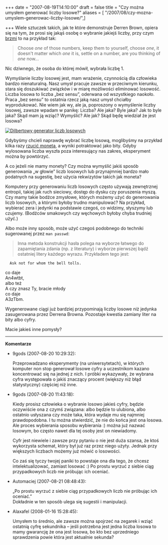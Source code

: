 +++
date = "2007-08-19T14:10:00"
draft = false
title = "Czy można umysłem generować liczby losowe?"
aliases = [ "/2007/08/czy-mozna-umyslem-generowac-liczby-losowe/",]

+++
Wiele sztuczek takich, jak te które demonstruje Derren Brown, opiera się na
tym, że prosi się jakąś osobę o wybranie jakiejś liczby, przy czym
[brzmi](http://en.wikipedia.org/wiki/Derren_Brown#Russian_Roulette) to na
przykład tak:

> Choose _one_ of those numbers, keep them to yourself, choose _one_, it doesn't
> matter which _one_ it is, settle on a number, are you thinking of _one_ now...

Nic dziwnego, że osoba do której mówił, wybrała liczbę 1.

Wymyślanie liczby losowej jest, mam wrażenie, czynnością dla człowieka bardzo
nienaturalną. Nasz umysł pracuje zawsze w przeciwnym kierunku, stara się
doszukiwać związków i w miarę możliwości eliminować losowość. Liczba losowa to
liczba „bez sensu”, oderwana od wszystkiego naokoło. Praca „bez sensu” to
ostatnia rzecz jaką nasz umysł chciałby wyprodukować. Nie wiem jak wy, ale ja,
poproszony o wymyślenie liczby losowej, zawsze wpadam w panikę: Liczba? Ale
jaka? Byle jaka? Jak to byle jaka? Skąd mam ją wziąć? Wymyślić? Ale jak? Skąd
będę wiedział że jest losowa?

[![Dilbertowy generator liczb losowych](http://www.etoan.com/random-number-generation/dilbert2001182781025.gif)](http://www.etoan.com/random-number-generation/dilbert2001182781025.gif)

Gdybyśmy chcieli naprawdę wybrać liczbę losową, moglibyśmy na przykład kilka
razy [rzucić monetą](http://www.random.org/coins/), a wyniki potraktować jako
bity. Gdyby wylosowana liczba wyszła poza interesujący nas zakres, eksperyment
można by powtórzyć.

A co jeżeli nie mamy monety? Czy można wymyślić jakiś sposób generowania „w
głowie” liczb losowych lub przynajmniej bardzo mało podatnych na sugestię, bez
użycia rekwizytów takich jak moneta?

Komputery przy generowaniu liczb losowych często używają zewnętrznej entropii,
takiej jak ruch sieciowy, dostęp do dysku czy poruszenia myszą. Czy mamy takie
bodźce zmysłowe, których możemy użyć do generowania liczb losowych, a którymi
byłoby trudno manipulować? Na przykład, wybierać zera i jedynki na podstawie
czegoś, co widzimy, słyszymy lub czujemy. (Bodźców smakowych czy węchowych
byłoby chyba trudniej użyć.)

Albo może inny sposób, może użyć czegoś podobnego do techniki sugerowanej
przez `man passwd`:

> Inna metoda konstrukcji hasła polega na wyborze łatwego do zapamiętania zdania
> (np. z literatury) i wyborze pierwszej bądź ostatniej litery każdego wyrazu.
> Przykładem tego jest:  
  
      Ask not for whom the bell tolls.  
co daje  
      An4wtbt,  
albo też  
      A czy znasz Ty, bracie młody  
co daje  
      A3zTbm.

Wygenerowane ciągi już bardziej przypominają liczby losowe niż jedynka
zasugerowana przez Derrena Browna. Pozostaje kwestia zamiany liter na bity
albo cyfry.

Macie jakieś inne pomysły?

----
**Komentarze**

* 9gods (2007-08-20 10:29:32): <p>Przeprowadzano eksperymenty (na
  uniwersytetach), w których komputer non stop generował losowe cyfry a
  uczestnikom kazano koncentrować się na jednej z nich. I próbki wykazywały, że
  wybrana cyfra występowała o jakiś znaczący procent (większy niż błąd
  statystyczny) częściej niż inne.</p>
* 9gods (2007-08-20 11:43:18): <p>Kiedy prosisz człowieka o wybranie losowo
  jakieś cyfry, będzie oczywiście ona z czymś związana: albo będzie to ulubiona,
  albo ostatnio usłyszana czy może taka, która wydaje mu się najmniej
  prawdopodobna. I tu można stwierdzić, że nie do końca jest ona losowa. Ale
  proces wybierania sposobu wybierania :) można już nazwać losowym, bo często
  nawet dla tej osoby jest on niewiadomy.</p>  <p>Cyfr jest niewiele i zawsze
  przy pytaniu o nie jest duża szansa, że ktoś wykorzysta schemat, który był już
  raz przez niego użyty. Jednak przy większych liczbach możemy już mówić o
  losowości.</p>  <p>Co zaś się tyczy twojej paniki to powstaje ona dla tego, że
  chcesz intelektualizować, zamiast losować :) Po prostu wyrzuć z siebie ciąg
  przypadkowych liczb nie próbując ich oceniać.</p>
* Automaciej (2007-08-21 08:48:43): <p>„Po prostu wyrzuć z siebie ciąg
  przypadkowych liczb nie próbując ich oceniać.”<br /> Dokładnie w ten sposób
  ulega się sugestii i manipulacji.</p>
* Alaxafel (2008-01-16 15:28:45): <p>Umysłem to średnio, ale zawsze można
  spojrzeć na zegarek i wziąć ostatnią cyfrę sekundnika &#8211; jeśli potrzebna
  jest jedna liczba losowa to mamy gwarancję że ona jest losowa, bo kto bez
  uprzedniego sprawdzenia powie która jest aktualnie sekunda?</p>
